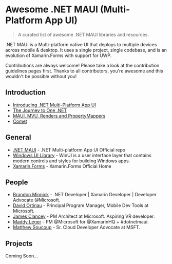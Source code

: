 # Awesome .NET MAUI (Multi-Platform App UI)
>A curated list of awesome .NET MAUI libraries and resources.

.NET MAUI is a Multi-platform native UI that deploys to multiple devices across mobile & desktop. It uses a single project, single codebase, and is an evolution of Xamarin.Forms with support for UWP.

Contributions are always welcome! Please take a look at the contribution guidelines pages first. Thanks to all contributors, you're awesome and this wouldn't be possible without you!

## Introduction
* [Introducing .NET Multi-Platform App UI](https://devblogs.microsoft.com/dotnet/introducing-net-multi-platform-app-ui/)
* [The Journey to One .NET](https://channel9.msdn.com/Events/Build/2020/BOD106?ocid=AID3012654&WT.mc_id=Build2020_pmmsocialblog)
* [MAUI, MVU, Renders and PropertyMappers](https://www.youtube.com/watch?v=_MGh3xipWm4&feature=youtu.be)
* [Comet](https://github.com/Clancey/Comet)

## General
* [.NET MAUI](https://github.com/dotnet/maui) - .NET Multi-platform App UI Official repo
* [Windows UI Library](https://github.com/Microsoft/microsoft-ui-xaml) - WinUI is a user interface layer that contains modern controls and styles for building Windows apps.
* [Xamarin.Forms](https://github.com/xamarin/Xamarin.Forms) - Xamarin.Forms Official Home

## People
* [Brandon Minnick](https://twitter.com/thecodetraveler) - .NET Developer | Xamarin Developer | Developer Advocate @Microsoft.
* [David Ortinau](https://twitter.com/davidortinau) - Principal Program Manager, Mobile Dev Tools at Microsoft.
* [James Clancey](https://twitter.com/jtclancey) - PM Architect at Microsoft. Aspiring VR developer.
* [Maddy Leger](https://twitter.com/maddyleger1) - PM @Microsoft for @XamarinHQ + #dotnetmaui.
* [Matthew Soucoup](https://twitter.com/codemillmatt) - Sr. Cloud Developer Advocate at MSFT.

## Projects
Coming Soon...
